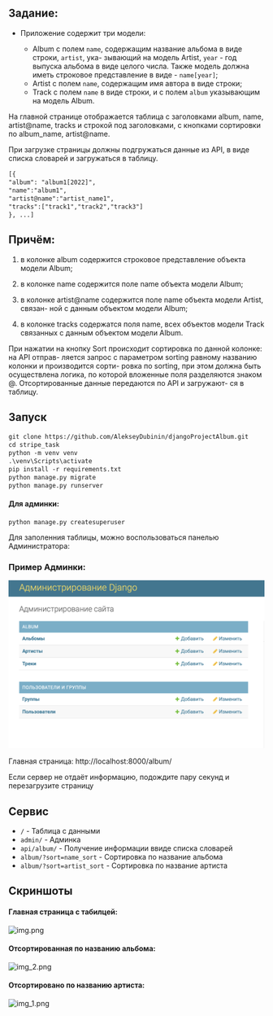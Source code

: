 Задание:
-------
* Приложение содержит три модели:

  * Album с полем `name`, содержащим название альбома в виде строки, `artist`, ука-
    зывающий на модель Artist, `year` - год выпуска альбома в виде целого числа.
    Также модель должна иметь строковое представление в виде - `name[year]`;
  * Artist с полем `name`, содержащим имя автора в виде строки;
  * Track с полем `name` в виде строки, и с полем `album` указывающим на модель
    Album.

На главной странице отображается таблица с заголовками album, name,
artist@name, tracks и строкой под заголовками, с кнопками сортировки по
album_name, artist@name.

При загрузке страницы должны подгружаться данные из API, в виде списка словарей и
загружаться в таблицу.
```
[{
"album": "album1[2022]",
"name":"album1",
"artist@name":"artist_name1",
"tracks":["track1","track2","track3"]
}, ...]
```

Причём:
-------
1. в колонке album содержится строковое представление объекта модели Album;

2. в колонке name содержится поле name объекта модели Album;

3. в колонке artist@name содержится поле name объекта модели Artist, связан-
ной с данным объектом модели Album;

4. в колонке tracks содержатся поля name, всех объектов модели Track связанных
с данным объектом модели Album.


При нажатии на кнопку Sort происходит сортировка по данной колонке: на API отправ-
ляется запрос с параметром sorting равному названию колонки и производится сорти-
ровка по sorting, при этом должна быть осуществлена логика, по которой вложенные
поля разделяются знаком @. Отсортированные данные передаются по API и загружают-
ся в таблицу.


Запуск
------

```
git clone https://github.com/AlekseyDubinin/djangoProjectAlbum.git
cd stripe_task
python -m venv venv
.\venv\Scripts\activate
pip install -r requirements.txt
python manage.py migrate
python manage.py runserver
```

#### Для админки:
```
python manage.py createsuperuser
```

Для заполенния таблицы, можно воспользоваться панелью Администратора:
### Пример Админки:
![img.png](img/img6.png)

Главная страница: http://localhost:8000/album/

Если сервер не отдаёт информацию, подождите пару секунд и перезагрузите страницу

Сервис
------

* `/` - Таблица с данными
* `admin/` - Админка
* `api/album/` - Получение информации ввиде списка словарей
* `album/?sort=name_sort` - Сортировка по название альбома
* `album/?sort=artist_sort` - Сортировка по название артиста

Скриншоты
---------

#### Главная страница с табилцей:

![img.png](img/img.png)

#### Отсортированная по названию альбома:

![img_2.png](img/img_2.png)

#### Отсортировано по названию артиста:

![img_1.png](img/img_1.png)
